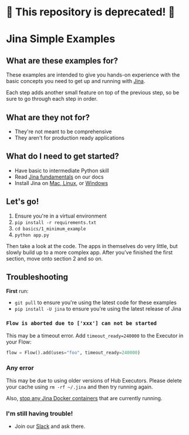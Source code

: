 # 🚧 This repository is deprecated! 🚧

# Jina Simple Examples

## What are these examples for?

These examples are intended to give you hands-on experience with the basic concepts you need to get up and running with [Jina](https://github.com/jina-ai/jina/). 

Each step adds another small feature on top of the previous step, so be sure to go through each step in order.

## What are they not for?

- They're not meant to be comprehensive
- They aren't for production ready applications

## What do I need to get started?

- Have basic to intermediate Python skill
- Read [Jina fundamentals](https://docs.jina.ai/) on our docs
- Install Jina on [Mac, Linux](https://docs.jina.ai/get-started/install/), or [Windows](https://docs.jina.ai/advanced/experimental/windows/)

## Let's go!

1. Ensure you're in a virtual environment
2. `pip install -r requirements.txt`
3. `cd basics/1_minimum_example`
4. `python app.py`

Then take a look at the code. The apps in themselves do very little, but slowly build up to a more complex app. After you've finished the first section, move onto section 2 and so on.

## Troubleshooting

**First** run:

- `git pull` to ensure you're using the latest code for these examples
- `pip install -U jina` to ensure you're using the latest release of Jina

### `Flow is aborted due to ['xxx'] can not be started`

This may be a timeout error. Add `timeout_ready=240000` to the Executor in your Flow:

```python
flow = Flow().add(uses="foo", timeout_ready=240000)
```
### Any error 
This may be due to using older versions of Hub Executors. Please delete your cache using `rm -rf ~/.jina` and then try running again.

Also, [stop any Jina Docker containers](https://linuxhint.com/stop_docker_containers/) that are currently running.

### I'm still having trouble!

- Join our [Slack](https://slack.jina.ai) and ask there.
